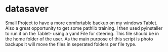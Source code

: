 # datasaver
Small Project to have a more comfortable backup on my windows Tablet.
Also a great opportunity to get some pathlib training. 
I then used pyinstaller to run it on the Tablet- using a yaml File
for steering. This file should be in the home folder of the user. 
As the main purpose of this script is photo backups it will 
move the files in seperated folders per file type.
